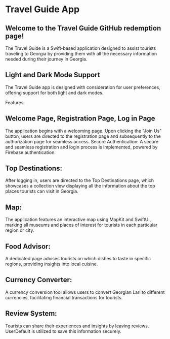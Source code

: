 # Travel Guide App

## Welcome to the Travel Guide GitHub redemption page!

The Travel Guide is a Swift-based application designed to assist tourists traveling to Georgia by providing them with all the necessary information needed during their journey in Georgia.

## Light and Dark Mode Support
The Travel Guide app is designed with consideration for user preferences, offering support for both light and dark modes. 

Features:

## Welcome Page,  Registration Page, Log in Page
The application begins with a welcoming page. Upon clicking the "Join Us" button, users are directed to the 
registration page and subsequently to the authorization page for seamless access.
Secure Authentication: A secure and seamless registration and login process is implemented, powered by Firebase authentication.

## Top Destinations: 
After logging in, users are directed to the Top Destinations page, which showcases a collection view displaying all the information about the top places tourists can visit in Georgia. 
## Map: 
The application features an interactive map using MapKit and SwiftUI, marking all museums and places of interest for tourists in each particular region or city.
## Food Advisor: 
A dedicated page advises tourists on which dishes to taste in specific regions, providing insights into local cuisine.
## Currency Converter: 
A currency conversion tool allows users to convert Georgian Lari to different currencies, facilitating financial transactions for tourists.
## Review System: 
Tourists can share their experiences and insights by leaving reviews. UserDefault is utilized to save this information securely.
